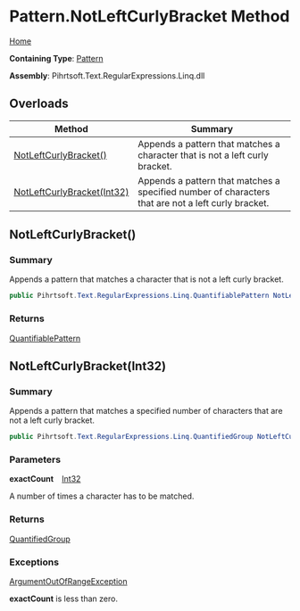 # Pattern\.NotLeftCurlyBracket Method

[Home](../../../../../../README.md)

**Containing Type**: [Pattern](../README.md)

**Assembly**: Pihrtsoft\.Text\.RegularExpressions\.Linq\.dll

## Overloads

| Method | Summary |
| ------ | ------- |
| [NotLeftCurlyBracket()](#Pihrtsoft_Text_RegularExpressions_Linq_Pattern_NotLeftCurlyBracket) | Appends a pattern that matches a character that is not a left curly bracket\. |
| [NotLeftCurlyBracket(Int32)](#Pihrtsoft_Text_RegularExpressions_Linq_Pattern_NotLeftCurlyBracket_System_Int32_) | Appends a pattern that matches a specified number of characters that are not a left curly bracket\. |

## NotLeftCurlyBracket\(\) <a name="Pihrtsoft_Text_RegularExpressions_Linq_Pattern_NotLeftCurlyBracket"></a>

### Summary

Appends a pattern that matches a character that is not a left curly bracket\.

```csharp
public Pihrtsoft.Text.RegularExpressions.Linq.QuantifiablePattern NotLeftCurlyBracket()
```

### Returns

[QuantifiablePattern](../../QuantifiablePattern/README.md)

## NotLeftCurlyBracket\(Int32\) <a name="Pihrtsoft_Text_RegularExpressions_Linq_Pattern_NotLeftCurlyBracket_System_Int32_"></a>

### Summary

Appends a pattern that matches a specified number of characters that are not a left curly bracket\.

```csharp
public Pihrtsoft.Text.RegularExpressions.Linq.QuantifiedGroup NotLeftCurlyBracket(int exactCount)
```

### Parameters

**exactCount** &ensp; [Int32](https://docs.microsoft.com/en-us/dotnet/api/system.int32)

A number of times a character has to be matched\.

### Returns

[QuantifiedGroup](../../QuantifiedGroup/README.md)

### Exceptions

[ArgumentOutOfRangeException](https://docs.microsoft.com/en-us/dotnet/api/system.argumentoutofrangeexception)

**exactCount** is less than zero\.

